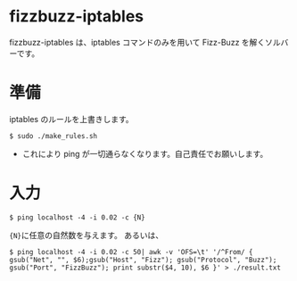 # fizzbuzz-iptables
fizzbuzz-iptables は、iptables コマンドのみを用いて Fizz-Buzz を解くソルバーです。

# 準備
iptables のルールを上書きします。
```
$ sudo ./make_rules.sh
```
* これにより ping が一切通らなくなります。自己責任でお願いします。

# 入力
```
$ ping localhost -4 -i 0.02 -c {N}
```
`{N}`に任意の自然数を与えます。
あるいは、
```
$ ping localhost -4 -i 0.02 -c 50| awk -v 'OFS=\t' '/^From/ { gsub("Net", "", $6);gsub("Host", "Fizz"); gsub("Protocol", "Buzz"); gsub("Port", "FizzBuzz"); print substr($4, 10), $6 }' > ./result.txt
```
